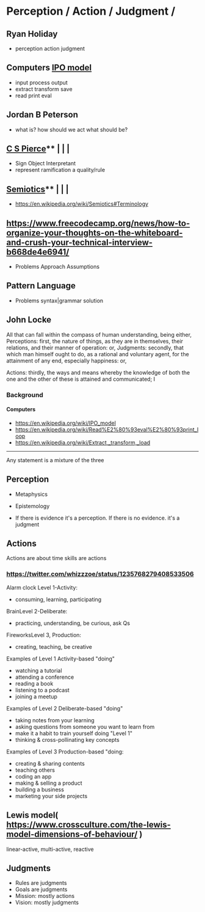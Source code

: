 
# Perception /  Action / Judgment /


## Ryan Holiday

* perception	action		judgment


## Computers [IPO model]( https://en.wikipedia.org/wiki/IPO_model )

* input			process		output
* extract		transform	save
* read			print 		eval


## Jordan B Peterson

* what is?		how should we act	what should be?


## [C S Pierce]( https://en.wikipedia.org/wiki/Charles_Sanders_Peirce )**        | | |

* Sign			Object			Interpretant
* represent		ramification	a quality/rule


## [Semiotics]( https://en.wikipedia.org/wiki/Semiotics )**         | | |

* https://en.wikipedia.org/wiki/Semiotics#Terminology


## https://www.freecodecamp.org/news/how-to-organize-your-thoughts-on-the-whiteboard-and-crush-your-technical-interview-b668de4e6941/

* Problems		Approach		Assumptions


## Pattern Language

* Problems 		syntax|grammar 		solution


## John Locke

All that can fall within the compass of human understanding, being either,
Perceptions: first, the nature of things, as they are in themselves, their relations, and their manner of operation: or,
Judgments: secondly, that which man himself ought to do, as a rational and voluntary agent, for the attainment of any end, especially happiness: or,

Actions: thirdly, the ways and means whereby the knowledge of both the one and the other of these is attained and communicated; I


### Background


#### Computers

* https://en.wikipedia.org/wiki/IPO_model
* https://en.wikipedia.org/wiki/Read%E2%80%93eval%E2%80%93print_loop
* https://en.wikipedia.org/wiki/Extract,_transform,_load


***

Any statement is a mixture of the three


## Perception

* Metaphysics
* Epistemology

* If there is evidence it's a perception. If there is no evidence. it's a judgment


## Actions

Actions are about time
skills are actions

### https://twitter.com/whizzzoe/status/1235768279408533506

Alarm clock Level 1-Activity:

* consuming, learning, participating

BrainLevel 2-Deliberate:

* practicing, understanding, be curious, ask Qs

FireworksLevel 3, Production:

* creating, teaching, be creative

Examples of Level 1 Activity-based "doing"

* watching a tutorial
* attending a conference
* reading a book
* listening to a podcast
* joining a meetup

Examples of Level 2 Deliberate-based "doing"

* taking notes from your learning
* asking questions from someone you want to learn from
* make it a habit to train yourself doing "Level 1"
* thinking & cross-pollinating key concepts

Examples of Level 3 Production-based "doing:

* creating & sharing contents
* teaching others
* coding an app
* making & selling a product
* building a business
* marketing your side projects


## Lewis model( https://www.crossculture.com/the-lewis-model-dimensions-of-behaviour/ )

linear-active, multi-active, reactive


## Judgments


* Rules are judgments
* Goals are judgments
* Mission: mostly actions
* Vision: mostly judgments
